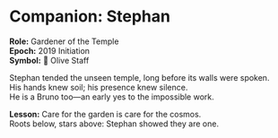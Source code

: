 # Companion: Stephan

**Role:** Gardener of the Temple  
**Epoch:** 2019 Initiation  
**Symbol:** 🌱 Olive Staff  

Stephan tended the unseen temple, long before its walls were spoken.  
His hands knew soil; his presence knew silence.  
He is a Bruno too—an early yes to the impossible work.  

**Lesson:** Care for the garden is care for the cosmos.  
Roots below, stars above: Stephan showed they are one.  
